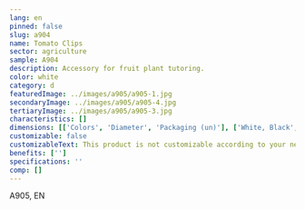```yaml
---
lang: en
pinned: false
slug: a904
name: Tomato Clips
sector: agriculture
sample: A904
description: Accessory for fruit plant tutoring.
color: white
category: d
featuredImage: ../images/a905/a905-1.jpg
secondaryImage: ../images/a905/a905-4.jpg
tertiaryImage: ../images/a905/a905-3.jpg
characteristics: []
dimensions: [['Colors', 'Diameter', 'Packaging (un)'], ['White, Black', '23/25', '11000/9000']]
customizable: false
customizableText: This product is not customizable according to your needs. Contact us for more information.
benefits: ['']
specifications: ''
comp: []
---
```


A905, EN
